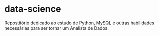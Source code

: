 ﻿# data-science

Repostitório dedicado ao estudo de Python, MySQL e outras habilidades necessárias para ser tornar um Analista de Dados.
